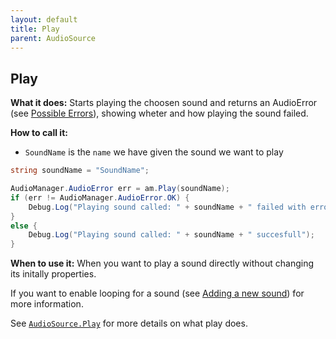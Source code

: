 ```yaml
---
layout: default
title: Play
parent: AudioSource
---
```


## Play
**What it does:**
Starts playing the choosen sound and returns an AudioError (see [Possible Errors](https://mathewhdyt.github.io/Unity-Audio-Manager/docs/documentation/index/#possible-errors)), showing wheter and how playing the sound failed.

**How to call it:**
- ```SoundName``` is the ```name``` we have given the sound we want to play

```csharp
string soundName = "SoundName";

AudioManager.AudioError err = am.Play(soundName);
if (err != AudioManager.AudioError.OK) {
    Debug.Log("Playing sound called: " + soundName + " failed with error id: " + err);
}
else {
    Debug.Log("Playing sound called: " + soundName + " succesfull");
}
```

**When to use it:**
When you want to play a sound directly without changing its initally properties.

If you want to enable looping for a sound (see [Adding a new sound](https://mathewhdyt.github.io/Unity-Audio-Manager/installation#adding-a-new-sound)) for more information.

See [```AudioSource.Play```](https://docs.unity3d.com/2021.2/Documentation/ScriptReference/AudioSource.Play.html) for more details on what play does.
